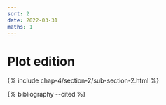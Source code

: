 ```yaml
---
sort: 2
date: 2022-03-31
maths: 1
---
```


# Plot edition

{% include chap-4/section-2/sub-section-2.html %}

{% bibliography --cited %}

